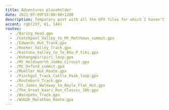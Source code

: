```yaml
---
title: Adventures placeholder
date: 2021-07-09T15:00:00+1200
description: Temporary post with all the GPX files for which I haven't written trip reports
accent: rgb(237, 81, 144)
routes:
  - ./Baring_Head.gpx
  - ./Catchpool_Valley_to_Mt_Matthews_summit.gpx
  - ./Edwards_Hut_Track.gpx
  - ./Hooker_Valley_Track.gpx
  - ./Kaituna_Valley_to_Te_Ahu_P_tiki.gpx
  - ./Kohangapiripiri_loop.gpx
  - ./Mt_Holdsworth_Jumbo_Circuit.gpx
  - ./Mt_Oxford_summit.gpx
  - ./Mueller_Hut_Route.gpx
  - ./Pinchgut_Track_Cattle_Peak_loop.gpx
  - ./Routeburn_Track.gpx
  - ./St_James_Walkway_to_Boyle_Flat_Hut.gpx
  - ./The_Great_Kauri_Run_Classic_30k.gpx
  - ./Waiopehu_Track.gpx
  - ./WUU2K_Marathon_Route.gpx
---
```

